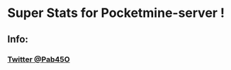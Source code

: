 # Super Stats for Pocketmine-server !

## Info:
> 
> 
> 

### [Twitter @Pab45O](https://twitter.com/Pab45O)
